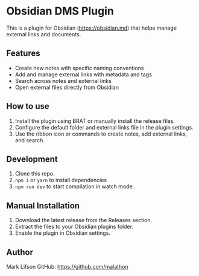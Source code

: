# Obsidian DMS Plugin

This is a plugin for Obsidian (https://obsidian.md) that helps manage external links and documents.

## Features

- Create new notes with specific naming conventions
- Add and manage external links with metadata and tags
- Search across notes and external links
- Open external files directly from Obsidian

## How to use

1. Install the plugin using BRAT or manually install the release files.
2. Configure the default folder and external links file in the plugin settings.
3. Use the ribbon icon or commands to create notes, add external links, and search.

## Development

1. Clone this repo.
2. `npm i` or `yarn` to install dependencies
3. `npm run dev` to start compilation in watch mode.

## Manual Installation

1. Download the latest release from the Releases section.
2. Extract the files to your Obsidian plugins folder.
3. Enable the plugin in Obsidian settings.

## Author

Mark Lifson
GitHub: https://github.com/malathon